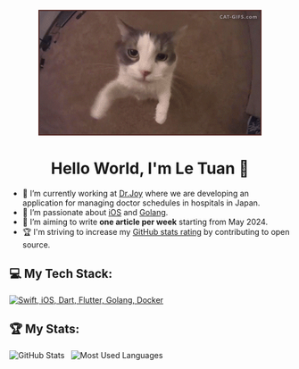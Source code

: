<div align="center">

[![Hello World, I'm Le Tuan!](assets/header.gif)](https://github.com/letuan9x)

<h1>Hello World, I'm Le Tuan 👋</h1>

</div>

- 🔭 I’m currently working at [Dr.Joy](https://drjoy.vn/) where we are developing an application for managing doctor schedules in hospitals in Japan.
- 🌱 I’m passionate about [iOS](https://developer.apple.com/documentation/technologies) and [Golang](https://go.dev/).
- 📝 I’m aiming to write **one article per week** starting from May 2024.
- 🏆 I'm striving to increase my [GitHub stats rating](#🏆-my-stats) by contributing to open source.

## 💻 My Tech Stack:

[![Swift, iOS, Dart, Flutter, Golang, Docker](https://skillicons.dev/icons?i=swift,apple,dart,flutter,go,docker)](https://skillicons.dev)

## 🏆 My Stats:

<p>
    <img height=175 alt="GitHub Stats" src="https://github-readme-stats.vercel.app/api?username=letuan9x&show_icons=true&count_private=true&theme=dark" />&nbsp;&nbsp;
    <img height=175 alt="Most Used Languages" src="https://github-readme-stats.vercel.app/api/top-langs/?username=letuan9x&layout=compact&theme=dark" />&nbsp;&nbsp;
</p>
